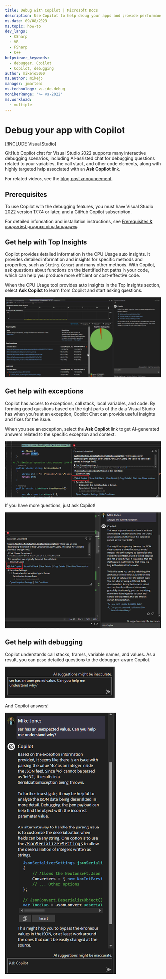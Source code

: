 ```yaml
---
title: Debug with Copilot | Microsoft Docs
description: Use Copilot to help debug your apps and provide performance insights.
ms.date: 09/08/2023
ms.topic: how-to
dev_langs: 
  - CSharp
  - VB
  - FSharp
  - C++
helpviewer_keywords: 
  - debugger, Copilot
  - Copilot, debugging
author: mikejo5000
ms.author: mikejo
manager: jmartens
ms.technology: vs-ide-debug
monikerRange: '>= vs-2022'
ms.workload: 
  - multiple
---
```

# Debug your app with Copilot

 [!INCLUDE [Visual Studio](~/includes/applies-to-version/vs-windows-only.md)]

GitHub Copilot chat for Visual Studio 2022 supports many interactive debugging scenarios, including AI-assisted chat for debugging questions related to your variables, the call stack, and other code elements, along with highly targeted help associated with an **Ask Copilot** link.

For related videos, see the [blog post announcement](https://devblogs.microsoft.com/visualstudio/simplified-code-refinement-and-debugging-with-github-copilot-chat/
).

## Prerequisites

To use Copilot with the debugging features, you must have Visual Studio 2022 version 17.7.4 or later, and a GitHub Copilot subscription.

For detailed information and installation instructions, see [Prerequisites & supported programming languages](../ide/visual-studio-github-copilot-extension.md?view=vs-2022#prerequisites--supported-programming-languages).

## Get help with Top Insights

Copilot provides detailed information in the CPU Usage auto insights. It provides detailed information and insights for specific methods and properties, such as `String.Concat` and many other methods. With Copilot, ask questions about functions on the identified hot paths in your code, which can help you produce more efficient or cost-effective code.

When the CPU Usage tool provides auto insights in the Top Insights section, select **Ask Copilot** to learn from Copilot and start asking questions.

![Animation of using Copilot with CPU Usage.](../debugger/media/vs-2022/debug-with-copilot-top-insights.gif "Using Copilot with CPU Usage.")

## Get help with exceptions

Copilot has access to exceptions, call stack, local variables, and code. By forming good questions based on the right parts of the data Visual Studio has when you’re at an exception, Copilot Chat can provide useful insights and fixes for the issue.

When you see an exception, select the **Ask Copilot** link to get AI-generated answers related to the specific exception and context.

[![Screenshot of Ask Copilot option in Exception Helper.](../debugger/media/vs-2022/debug-with-copilot-exception-helper.png "Ask Copilot option in Exception Helper.")](../debugger/media/vs-2022/debug-with-copilot-exception-helper.png#lightbox)

If you have more questions, just ask Copilot!

[![Screenshot of Chat window after choosing Ask Copilot.](../debugger/media/vs-2022/debug-with-copilot-exception-chat.png "Ask Copilot option in Exception Helper.")](../debugger/media/vs-2022/debug-with-copilot-exception-helper.png#lightbox)

## Get help with debugging

Copilot understands call stacks, frames, variable names, and values. As a result, you can pose detailed questions to the debugger-aware Copilot.

![Screenshot of asking a debugging question.](../debugger/media/vs-2022/debug-with-copilot-asking-a-question.png "Asking a Debugging Question.")

And Copilot answers!

![Screenshot of answered question.](../debugger/media/vs-2022/debug-with-copilot-question-answered.png "Answered Question.")

